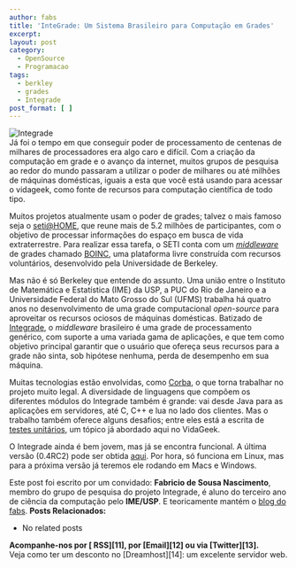 ```yaml
---
author: fabs
title: 'InteGrade: Um Sistema Brasileiro para Computação em Grades'
excerpt:
layout: post
category:
  - OpenSource
  - Programacao
tags:
  - berkley
  - grades
  - Integrade
post_format: [ ]
---
```

![Integrade][1]  
Já foi o tempo em que conseguir poder de processamento de centenas de milhares de processadores era algo caro e difícil. Com a criação da computação em grade e o avanço da internet, muitos grupos de pesquisa ao redor do mundo passaram a utilizar o poder de milhares ou até milhões de máquinas domésticas, iguais a esta que você está usando para acessar o vidageek, como fonte de recursos para computação científica de todo tipo.

Muitos projetos atualmente usam o poder de grades; talvez o mais famoso seja o [seti@HOME][2], que reune mais de 5.2 milhões de participantes, com o objetivo de processar informações do espaço em busca de vida extraterrestre. Para realizar essa tarefa, o SETI conta com um [*middleware*][3] de grades chamado [BOINC][4], uma plataforma livre construída com recursos voluntários, desenvolvido pela Universidade de Berkeley.

Mas não é só Berkeley que entende do assunto. Uma união entre o Instituto de Matemática e Estatística (IME) da USP, a PUC do Rio de Janeiro e a Universidade Federal do Mato Grosso do Sul (UFMS) trabalha há quatro anos no desenvolvimento de uma grade computacional *open-source* para aproveitar os recursos ociosos de máquinas domésticas. Batizado de [Integrade][5], o *middleware* brasileiro é uma grade de processamento genérico, com suporte a uma variada gama de aplicações, e que tem como objetivo principal garantir que o usuário que ofereça seus recursos para a grade não sinta, sob hipótese nenhuma, perda de desempenho em sua máquina.

Muitas tecnologias estão envolvidas, como [Corba][6], o que torna trabalhar no projeto muito legal. A diversidade de linguagens que compõem os diferentes módulos do Integrade também é grande: vai desde Java para as aplicações em servidores, até C, C++ e lua no lado dos clientes. Mas o trabalho também oferece alguns desafios; entre eles está a escrita de [testes unitários][7], um tópico já abordado aqui no VidaGeek.

O Integrade ainda é bem jovem, mas já se encontra funcional. A última versão (0.4RC2) pode ser obtida [aqui][8]. Por hora, só funciona em Linux, mas para a próxima versão já teremos ele rodando em Macs e Windows.

Este post foi escrito por um convidado: **Fabricio de Sousa Nascimento**, membro do grupo de pesquisa do projeto Integrade, é aluno do terceiro ano de ciência da computação pelo **IME/USP**. E teoricamente mantém o [blog do fabs][9]. 
**Posts Relacionados:** 
*   No related posts









**Acompanhe-nos por [ RSS][11], por [Email][12] ou via [Twitter][13].**  
Veja como ter um desconto no [Dreamhost][14]: um excelente servidor web.

 [1]: http://vidageek.net/wp-content/uploads/2008/09/integrade.png
 [2]: http://setiathome.berkeley.edu/ "seti@HOME"
 [3]: http://pt.wikipedia.org/wiki/Middleware "Mais ou menos como o software que está no 'meio'."
 [4]: http://boinc.berkeley.edu/ "boinc"
 [5]: http://integrade.incubadora.fapesp.br/ "Integrade"
 [6]: http://pt.wikipedia.org/wiki/CORBA "mais wikipedia..."
 [7]: http://vidageek.net/2008/03/28/testes-unitarios-em-c/ "testes"
 [8]: http://integrade.incubadora.fapesp.br/ "se já estiver no ar novamente ..."
 [9]: http://cemshost.com.br/~fabsn/dev/doku.php "Faz tempo que não Atualiza!"
 [10]: https://twitter.com/share




